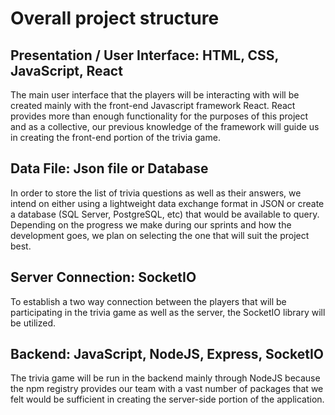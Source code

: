 # Overall project structure

## Presentation / User Interface: HTML, CSS, JavaScript, React

The main user interface that the players will be interacting with will be created mainly with the front-end Javascript framework React. React provides more than enough functionality for the purposes of this project and as a collective, our previous knowledge of the framework will guide us in creating the front-end portion of the trivia game.

## Data File: Json file or Database

In order to store the list of trivia questions as well as their answers, we intend on either using a lightweight data exchange format in JSON or create a database (SQL Server, PostgreSQL, etc) that would be available to query. Depending on the progress we make during our sprints and how the development goes, we plan on selecting the one that will suit the project best.

## Server Connection: SocketIO

To establish a two way connection between the players that will be participating in the trivia game as well as the server, the SocketIO library will be utilized. 

## Backend: JavaScript, NodeJS, Express, SocketIO

The trivia game will be run in the backend mainly through NodeJS because the npm registry provides our team with a vast number of packages that we felt would be sufficient in creating the server-side portion of the application.